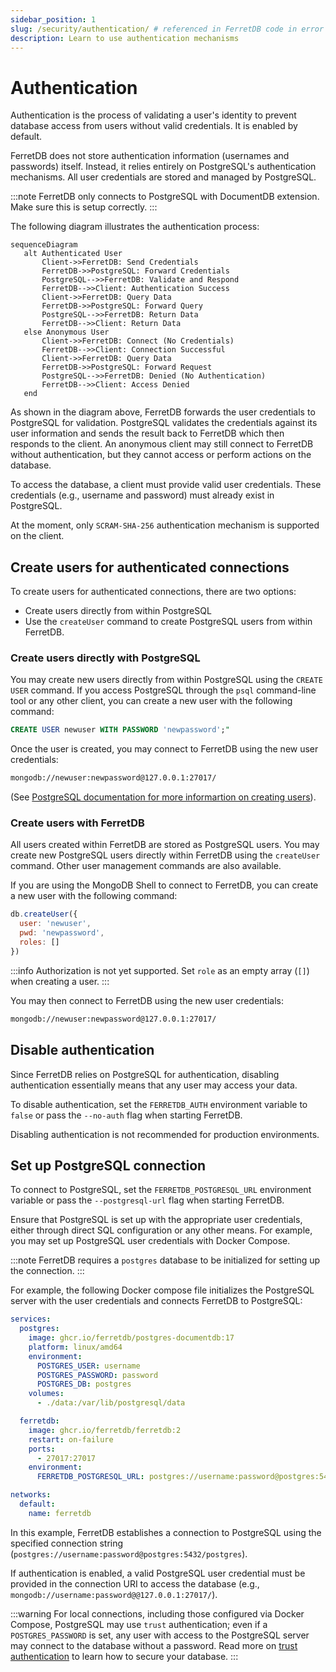 ```yaml
---
sidebar_position: 1
slug: /security/authentication/ # referenced in FerretDB code in error messages
description: Learn to use authentication mechanisms
---
```


# Authentication

Authentication is the process of validating a user's identity to prevent database access from users without valid credentials.
It is enabled by default.

FerretDB does not store authentication information (usernames and passwords) itself.
Instead, it relies entirely on PostgreSQL's authentication mechanisms.
All user credentials are stored and managed by PostgreSQL.

:::note
FerretDB only connects to PostgreSQL with DocumentDB extension.
Make sure this is setup correctly.
:::

The following diagram illustrates the authentication process:

```mermaid
sequenceDiagram
   alt Authenticated User
       Client->>FerretDB: Send Credentials
       FerretDB->>PostgreSQL: Forward Credentials
       PostgreSQL-->>FerretDB: Validate and Respond
       FerretDB-->>Client: Authentication Success
       Client->>FerretDB: Query Data
       FerretDB->>PostgreSQL: Forward Query
       PostgreSQL-->>FerretDB: Return Data
       FerretDB-->>Client: Return Data
   else Anonymous User
       Client->>FerretDB: Connect (No Credentials)
       FerretDB-->>Client: Connection Successful
       Client->>FerretDB: Query Data
       FerretDB->>PostgreSQL: Forward Request
       PostgreSQL-->>FerretDB: Denied (No Authentication)
       FerretDB-->>Client: Access Denied
   end
```

As shown in the diagram above, FerretDB forwards the user credentials to PostgreSQL for validation.
PostgreSQL validates the credentials against its user information and sends the result back to FerretDB which then responds to the client.
An anonymous client may still connect to FerretDB without authentication, but they cannot access or perform actions on the database.

To access the database, a client must provide valid user credentials.
These credentials (e.g., username and password) must already exist in PostgreSQL.

At the moment, only `SCRAM-SHA-256` authentication mechanism is supported on the client.

## Create users for authenticated connections

To create users for authenticated connections, there are two options:

- Create users directly from within PostgreSQL
- Use the `createUser` command to create PostgreSQL users from within FerretDB.

### Create users directly with PostgreSQL

You may create new users directly from within PostgreSQL using the `CREATE USER` command.
If you access PostgreSQL through the `psql` command-line tool or any other client, you can create a new user with the following command:

```sql
CREATE USER newuser WITH PASSWORD 'newpassword';"
```

Once the user is created, you may connect to FerretDB using the new user credentials:

```sh
mongodb://newuser:newpassword@127.0.0.1:27017/
```

(See [PostgreSQL documentation for more informartion on creating users](https://www.postgresql.org/docs/current/sql-createuser.html)).

### Create users with FerretDB

All users created within FerretDB are stored as PostgreSQL users.
You may create new PostgreSQL users directly within FerretDB using the `createUser` command.
Other user management commands are also available.

If you are using the MongoDB Shell to connect to FerretDB, you can create a new user with the following command:

```js
db.createUser({
  user: 'newuser',
  pwd: 'newpassword',
  roles: []
})
```

:::info
Authorization is not yet supported.
Set `role` as an empty array (`[]`) when creating a user.
:::

You may then connect to FerretDB using the new user credentials:

```sh
mongodb://newuser:newpassword@127.0.0.1:27017/
```

## Disable authentication

Since FerretDB relies on PostgreSQL for authentication, disabling authentication essentially means that any user may access your data.

To disable authentication, set the `FERRETDB_AUTH` environment variable to `false` or pass the `--no-auth` flag when starting FerretDB.

Disabling authentication is not recommended for production environments.

## Set up PostgreSQL connection

To connect to PostgreSQL, set the `FERRETDB_POSTGRESQL_URL` environment variable or pass the `--postgresql-url` flag when starting FerretDB.

Ensure that PostgreSQL is set up with the appropriate user credentials, either through direct SQL configuration or any other means.
For example, you may set up PostgreSQL user credentials with Docker Compose.

:::note
FerretDB requires a `postgres` database to be initialized for setting up the connection.
:::

For example, the following Docker compose file initializes the PostgreSQL server with the user credentials and connects FerretDB to PostgreSQL:

```yaml
services:
  postgres:
    image: ghcr.io/ferretdb/postgres-documentdb:17
    platform: linux/amd64
    environment:
      POSTGRES_USER: username
      POSTGRES_PASSWORD: password
      POSTGRES_DB: postgres
    volumes:
      - ./data:/var/lib/postgresql/data

  ferretdb:
    image: ghcr.io/ferretdb/ferretdb:2
    restart: on-failure
    ports:
      - 27017:27017
    environment:
      FERRETDB_POSTGRESQL_URL: postgres://username:password@postgres:5432/postgres

networks:
  default:
    name: ferretdb
```

In this example, FerretDB establishes a connection to PostgreSQL using the specified connection string (`postgres://username:password@postgres:5432/postgres`).

If authentication is enabled, a valid PostgreSQL user credential must be provided in the connection URI to access the database (e.g., `mongodb://username:password@@127.0.0.1:27017/`).

:::warning
For local connections, including those configured via Docker Compose, PostgreSQL may use `trust` authentication; even if a `POSTGRES_PASSWORD` is set, any user with access to the PostgreSQL server may connect to the database without a password.
Read more on [trust authentication](https://www.postgresql.org/docs/current/auth-trust.html) to learn how to secure your database.
:::
